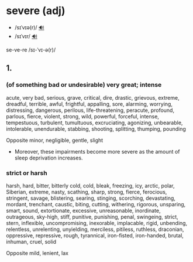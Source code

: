 # severe (adj)

- /sɪˈvɪə(r)/ [🔊](https://www.oxfordlearnersdictionaries.com/media/english/uk_pron/a/ang/angui/anguish__gb_1.mp3)
- /sɪˈvɪr/ [🔊](https://www.oxfordlearnersdictionaries.com/media/english/uk_pron/a/ang/angui/anguish__gb_1.mp3)

se-ve-re /sɪ-ˈvɪ-ə(r)/

## 1.

### (of something bad or undesirable) very great; intense

acute, very bad, serious, grave, critical, dire, drastic, grievous, extreme, dreadful, terrible, awful, frightful, appalling, sore, alarming, worrying, distressing, dangerous, perilous, life-threatening, peracute, profound, parlous, fierce, violent, strong, wild, powerful, forceful, intense, tempestuous, turbulent, tumultuous, excruciating, agonizing, unbearable, intolerable, unendurable, stabbing, shooting, splitting, thumping, pounding

Opposite minor, negligible, gentle, slight

- Moreover, these impairments become more severe as the amount of sleep deprivation increases.

### strict or harsh

harsh, hard, bitter, bitterly cold, cold, bleak, freezing, icy, arctic, polar, Siberian, extreme, nasty, scathing, sharp, strong, fierce, ferocious, stringent, savage, blistering, searing, stinging, scorching, devastating, mordant, trenchant, caustic, biting, cutting, withering, rigorous, unsparing, smart, sound, extortionate, excessive, unreasonable, inordinate, outrageous, sky-high, stiff, punitive, punishing, penal, swingeing, strict, stern, inflexible, uncompromising, inexorable, implacable, rigid, unbending, relentless, unrelenting, unyielding, merciless, pitiless, ruthless, draconian, oppressive, repressive, rough, tyrannical, iron-fisted, iron-handed, brutal, inhuman, cruel, solid

Opposite mild, lenient, lax